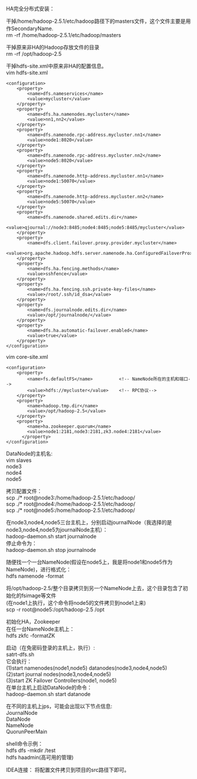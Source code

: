 HA完全分布式安装：<br>

干掉/home/hadoop-2.5.1/etc/hadoop路径下的masters文件，这个文件主要是用作SecondaryName.<br>
rm -rf /home/hadoop-2.5.1/etc/hadoop/masters<br>

干掉原来非HA的Hadoop存放文件的目录<br>
rm -rf /opt/hadoop-2.5<br>

干掉hdfs-site.xml中原来非HA的配置信息。<br>
vim hdfs-site.xml
```
<configuration>
	<property>
  		<name>dfs.nameservices</name>
  		<value>mycluster</value>
	</property>
	<property>
  		<name>dfs.ha.namenodes.mycluster</name>
  		<value>nn1,nn2</value>
	</property>
	<property>
  		<name>dfs.namenode.rpc-address.mycluster.nn1</name>
 		<value>node1:8020</value>
	</property>
	<property>
  		<name>dfs.namenode.rpc-address.mycluster.nn2</name>
  		<value>node5:8020</value>
	</property>
	<property>
  		<name>dfs.namenode.http-address.mycluster.nn1</name>
  		<value>node1:50070</value>
	</property>
	<property>
  		<name>dfs.namenode.http-address.mycluster.nn2</name>
  		<value>node5:50070</value>
	</property>
	<property>
  		<name>dfs.namenode.shared.edits.dir</name>
  		<value>qjournal://node3:8485;node4:8485;node5:8485/mycluster</value>
	</property>
	<property>
  		<name>dfs.client.failover.proxy.provider.mycluster</name>
  		<value>org.apache.hadoop.hdfs.server.namenode.ha.ConfiguredFailoverProxyProvider</value>
	</property>
	<property>
  		<name>dfs.ha.fencing.methods</name>
  		<value>sshfence</value>
	</property>
	<property>
	  	<name>dfs.ha.fencing.ssh.private-key-files</name>
	  	<value>/root/.ssh/id_dsa</value>
	</property>
	<property>
	  	<name>dfs.journalnode.edits.dir</name>
	  	<value>/opt/journalnode/</value>
	</property>
	<property>
   		<name>dfs.ha.automatic-failover.enabled</name>
   		<value>true</value>
 	</property>
</configuration>
```
vim core-site.xml
```
<configuration>
    <property>
        <name>fs.defaultFS</name>          <!-- NameNode所在的主机和端口-->
        <value>hdfs://mycluster</value>    <!-- RPC协议-->
    </property>
    <property>
        <name>hadoop.tmp.dir</name>   
        <value>/opt/hadoop-2.5</value>
    </property>
    <property>
   		<name>ha.zookeeper.quorum</name>
   		<value>node1:2181,node3:2181,zk3.node4:2181</value>
 	  </property>
</configuration>
```
DataNode的主机名:<br>
vim slaves<br>
node3<br>
node4<br>
node5<br>

拷贝配置文件：<br>
scp ./* root@node3:/home/hadoop-2.5.1/etc/hadoop/<br>
scp ./* root@node4:/home/hadoop-2.5.1/etc/hadoop/<br>
scp ./* root@node5:/home/hadoop-2.5.1/etc/hadoop/<br>

在node3,node4,node5三台主机上，分别启动journalNode（我选择的是node3,node4,node5为journalNode主机）：<br>
hadoop-daemon.sh start journalnode<br>
停止命令为：<br>
hadoop-daemon.sh stop journalnode<br>

随便找一个一台NameNode(假设在node5上，我是将node1和node5作为NameNode)，进行格式化：<br>
hdfs namenode -format

将/opt/hadoop-2.5/整个目录拷贝到另一个NameNode上去，这个目录包含了初始化的fsimage等文件<br>
(在node1上执行，这个命令将node5的文件拷贝到node1上来)<br>
scp -r root@node5:/opt/hadoop-2.5 /opt<br>

初始化HA，Zookeeper<br>
在任一台NameNode主机上：<br>
hdfs zkfc -formatZK<br>

启动（在免密码登录的主机上，执行）:<br>
satrt-dfs.sh<br>
它会执行：<br>
(1)start namenodes(node1,node5) datanodes(node3,node4,node5)<br>
(2)start journal nodes(node3,node4,node5)<br>
(3)start ZK Failover Controllers(node1, node5)<br>
在单台主机上启动DataNode的命令：<br>
hadoop-daemon.sh start datanode<br>

在不同的主机上jps，可能会出现以下节点信息:<br>
JournalNode<br>
DataNode<br>
NameNode<br>
QuorunPeerMain<br>

shell命令示例：<br>
hdfs dfs -mkdir /test<br>
hdfs haadmin(高可用的管理)<br>

IDEA连接：
将配置文件拷贝到项目的src路径下即可。